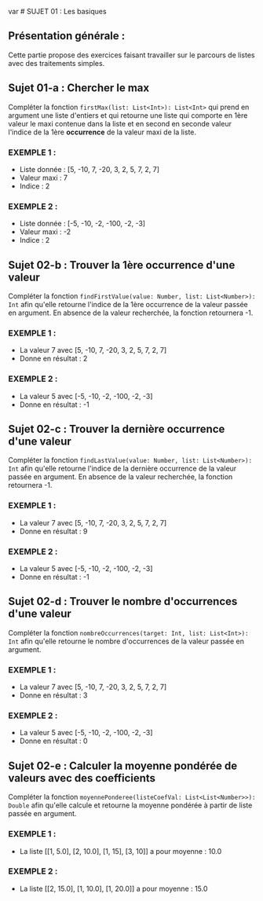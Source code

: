 var # SUJET 01 : Les basiques

## Présentation générale :
Cette partie propose des exercices faisant travailler sur le parcours de listes avec des traitements simples.

## Sujet 01-a : Chercher le max
Compléter la fonction `firstMax(list: List<Int>): List<Int>` qui prend en argument une liste d'entiers et qui retourne une liste qui comporte en 1ère valeur le maxi contenue dans la liste et en second en seconde valeur l'indice de la 1ère **occurrence** de la valeur maxi de la liste.

### EXEMPLE 1 :
* Liste donnée : [5, -10, 7, -20, 3, 2, 5, 7, 2, 7]
* Valeur maxi : 7
* Indice : 2

### EXEMPLE 2 :
* Liste donnée : [-5, -10, -2, -100, -2, -3]
* Valeur maxi : -2
* Indice : 2


## Sujet 02-b : Trouver la 1ère occurrence d'une valeur
Compléter la fonction `findFirstValue(value: Number, list: List<Number>): Int` afin qu'elle retourne l'indice de la 1ère occurrence de la valeur passée en argument. En absence de la valeur recherchée, la fonction retournera -1.

### EXEMPLE 1 :
* La valeur 7 avec [5, -10, 7, -20, 3, 2, 5, 7, 2, 7]
* Donne en résultat : 2

### EXEMPLE 2 :
* La valeur 5 avec [-5, -10, -2, -100, -2, -3]
* Donne en résultat : -1


## Sujet 02-c : Trouver la dernière occurrence d'une valeur
Compléter la fonction `findLastValue(value: Number, list: List<Number>): Int` afin qu'elle retourne l'indice de la dernière occurrence de la valeur passée en argument. En absence de la valeur recherchée, la fonction retournera -1.

### EXEMPLE 1 :
* La valeur 7 avec [5, -10, 7, -20, 3, 2, 5, 7, 2, 7]
* Donne en résultat : 9

### EXEMPLE 2 :
* La valeur 5 avec [-5, -10, -2, -100, -2, -3]
* Donne en résultat : -1


## Sujet 02-d : Trouver le nombre d'occurrences d'une valeur
Compléter la fonction `nombreOccurrences(target: Int, list: List<Int>): Int` afin qu'elle retourne le nombre d'occurrences de la valeur passée en argument.

### EXEMPLE 1 :
* La valeur 7 avec [5, -10, 7, -20, 3, 2, 5, 7, 2, 7]
* Donne en résultat : 3

### EXEMPLE 2 :
* La valeur 5 avec [-5, -10, -2, -100, -2, -3]
* Donne en résultat : 0


## Sujet 02-e : Calculer la moyenne pondérée de valeurs avec des coefficients
Compléter la fonction `moyennePonderee(listeCoefVal: List<List<Number>>): Double` afin qu'elle calcule et retourne la moyenne pondérée à partir de liste passée en argument.

### EXEMPLE 1 :
* La liste [[1, 5.0], [2, 10.0], [1, 15], [3, 10]] a pour moyenne : 10.0

### EXEMPLE 2 :
* La liste [[2, 15.0], [1, 10.0], [1, 20.0]] a pour moyenne : 15.0

